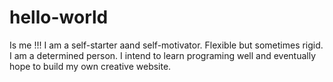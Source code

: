 # hello-world
Is me !!!
I am a self-starter aand self-motivator.  Flexible but sometimes rigid.  I am a determined person.  I intend to learn programing well and eventually hope to build my own creative website.
